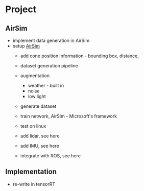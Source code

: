 # Project

## AirSim
- implement data generation in AirSim
- setup [AirSim](https://github.com/FSTDriverless/AirSim)
  - add cone position information - bounding box, distance, 
  - dataset generation pipeline
  - augmentation
    - weather - built in
    - noise 
    - low light
  - generate dataset
  - train network, 
   AirSim - Microsoft's framework

  - test on linux
  - add lidar, see here
  - add IMU, see here
  - integrate with ROS, see here




## Implementation
- re-write in tensorRT
